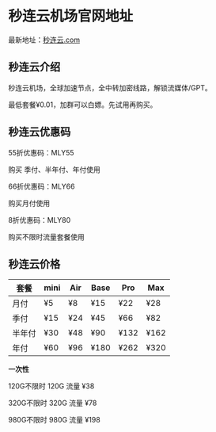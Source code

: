 # 秒连云机场官网地址

最新地址：[秒连云.com](https://mly01.miaolianyun.my/#/register?code=JzT4HfkC)

## 秒连云介绍

秒连云机场，全球加速节点，全中转加密线路，解锁流媒体/GPT。

最低套餐¥0.01，加群可以白嫖。先试用再购买。

## 秒连云优惠码

55折优惠码：MLY55

购买 季付、半年付、年付使用

66折优惠码：MLY66

购买月付使用

8折优惠码：MLY80

购买不限时流量套餐使用

## 秒连云价格

|套餐|mini|Air|Base|Pro|Max|
|----|----|----|----|----|----|
|月付|¥5|¥8|¥15|¥22|¥28|
|季付|¥15|¥24|¥45|¥66|¥82|
|半年付|¥30|¥48|¥90|¥132|¥162|
|年付|¥60|¥96|¥180|¥262|¥320|

**一次性**

120G不限时 120G 流量 ¥38

320G不限时 320G 流量 ¥78

980G不限时 980G 流量 ¥198


